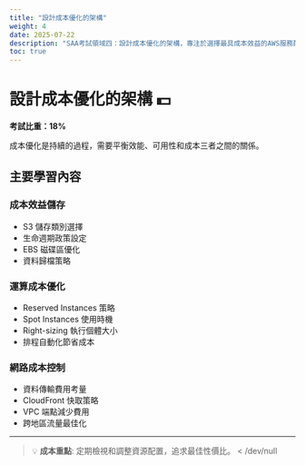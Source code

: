 ```yaml
---
title: "設計成本優化的架構"
weight: 4
date: 2025-07-22
description: "SAA考試領域四：設計成本優化的架構，專注於選擇最具成本效益的AWS服務配置。"
toc: true
---
```


# 設計成本優化的架構 💵

**考試比重：18%**

成本優化是持續的過程，需要平衡效能、可用性和成本三者之間的關係。

## 主要學習內容

### 成本效益儲存
- S3 儲存類別選擇
- 生命週期政策設定
- EBS 磁碟區優化
- 資料歸檔策略

### 運算成本優化
- Reserved Instances 策略
- Spot Instances 使用時機
- Right-sizing 執行個體大小
- 排程自動化節省成本

### 網路成本控制
- 資料傳輸費用考量
- CloudFront 快取策略
- VPC 端點減少費用
- 跨地區流量最佳化

---

> 💡 **成本重點**: 定期檢視和調整資源配置，追求最佳性價比。 < /dev/null